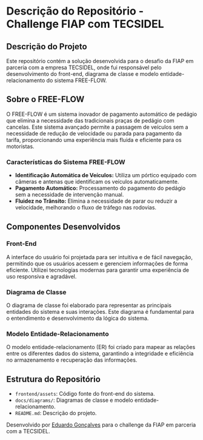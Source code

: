 # Descrição do Repositório - Challenge FIAP com TECSIDEL

## Descrição do Projeto

Este repositório contém a solução desenvolvida para o desafio da FIAP em parceria com a empresa TECSIDEL, onde fui responsável pelo desenvolvimento do front-end, diagrama de classe e modelo entidade-relacionamento do sistema FREE-FLOW.

## Sobre o FREE-FLOW

O FREE-FLOW é um sistema inovador de pagamento automático de pedágio que elimina a necessidade das tradicionais praças de pedágio com cancelas. Este sistema avançado permite a passagem de veículos sem a necessidade de redução de velocidade ou parada para pagamento da tarifa, proporcionando uma experiência mais fluida e eficiente para os motoristas.

### Características do Sistema FREE-FLOW

- **Identificação Automática de Veículos:** Utiliza um pórtico equipado com câmeras e antenas que identificam os veículos automaticamente.
- **Pagamento Automático:** Processamento do pagamento do pedágio sem a necessidade de intervenção manual.
- **Fluidez no Trânsito:** Elimina a necessidade de parar ou reduzir a velocidade, melhorando o fluxo de tráfego nas rodovias.

## Componentes Desenvolvidos

### Front-End

A interface do usuário foi projetada para ser intuitiva e de fácil navegação, permitindo que os usuários acessem e gerenciem informações de forma eficiente. Utilizei tecnologias modernas para garantir uma experiência de uso responsiva e agradável.

### Diagrama de Classe

O diagrama de classe foi elaborado para representar as principais entidades do sistema e suas interações. Este diagrama é fundamental para o entendimento e desenvolvimento da lógica do sistema.

### Modelo Entidade-Relacionamento

O modelo entidade-relacionamento (ER) foi criado para mapear as relações entre os diferentes dados do sistema, garantindo a integridade e eficiência no armazenamento e recuperação das informações.

## Estrutura do Repositório

- `frontend/assets`: Código fonte do front-end do sistema.
- `docs/diagrams/`: Diagramas de classe e modelo entidade-relacionamento.
- `README.md`: Descrição do projeto.

Desenvolvido por [Eduardo Gonçalves](https://github.com/edunetviper) para o challenge da FIAP em parceria com a TECSIDEL.
